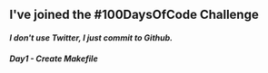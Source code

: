 ## **I've joined the #100DaysOfCode Challenge**
#### *I don't use Twitter, I just commit to Github.*

##### Day1 - Create Makefile
